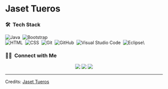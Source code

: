 # Jaset Tueros
### 🛠 &nbsp;Tech Stack

![Java](https://img.shields.io/badge/-Java-05122A?style=flat&logo=Java&logoColor=FFA518)&nbsp;
![Bootstrap](https://img.shields.io/badge/-Bootstrap-05122A?style=flat&logo=bootstrap&logoColor=563D7C)\
![HTML](https://img.shields.io/badge/-HTML-05122A?style=flat&logo=HTML5)&nbsp;
![CSS](https://img.shields.io/badge/-CSS-05122A?style=flat&logo=CSS3&logoColor=1572B6)&nbsp;
![Git](https://img.shields.io/badge/-Git-05122A?style=flat&logo=git)&nbsp;
![GitHub](https://img.shields.io/badge/-GitHub-05122A?style=flat&logo=github)&nbsp;
![Visual Studio Code](https://img.shields.io/badge/-Visual%20Studio%20Code-05122A?style=flat&logo=visual-studio-code&logoColor=007ACC)&nbsp;
![Eclipse](https://img.shields.io/badge/-Eclipse-05122A?style=flat&logo=eclipse-ide&logoColor=2C2255)\

### 🤝🏻 &nbsp;Connect with Me

<p align="center">
<a href="www.linkedin.com/in/jaset-tueros-aa8682271"><img src="https://img.shields.io/badge/-JasetTueros%20Vikram%20Singh-0077B5?style=flat&logo=Linkedin&logoColor=white"/></a>
<a href="jasettueros@gmail.com"><img src="https://img.shields.io/badge/-jasettueros@gmail.com-D14836?style=flat&logo=Gmail&logoColor=white"/></a>
<a href="https://www.facebook.com/Jaset.Tueros"><img src="https://img.shields.io/badge/-@JasetTueros-1877F2?style=flat&logo=Facebook&logoColor=white"/></a>
</p>

-----
Credits: [Jaset Tueros](https://github.com/Danzerd159)
